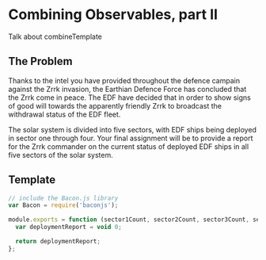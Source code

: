 # Combining Observables, part II

Talk about combineTemplate

## The Problem

Thanks to the intel you have provided throughout the defence campain against
the Zrrk invasion, the Earthian Defence Force has concluded that the Zrrk come
in peace. The EDF have decided that in order to show signs of good will
towards the apparently friendly Zrrk to broadcast the withdrawal status of the
EDF fleet.

The solar system is divided into five sectors, with EDF ships being deployed
in sector one through four. Your final assignment will be to provide a report
for the Zrrk commander on the current status of deployed EDF ships in all five
sectors of the solar system.

## Template

```js
// include the Bacon.js library
var Bacon = require('baconjs');

module.exports = function (sector1Count, sector2Count, sector3Count, sector4Count) {
  var deploymentReport = void 0;

  return deploymentReport;
};
```
